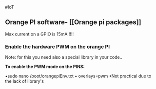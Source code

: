 #IoT
## Orange PI software- [[Orange pi packages]]

Max current on a GPIO is 15mA !!!!

### Enable the hardware PWM on the orange PI
Note: for this you need also a special library in your code..

**To enable the PWM mode on the PINS:**

•sudo nano /boot/orangepiEnv.txt
	• overlays=pwm
	•Not practical due to the lack of library's


